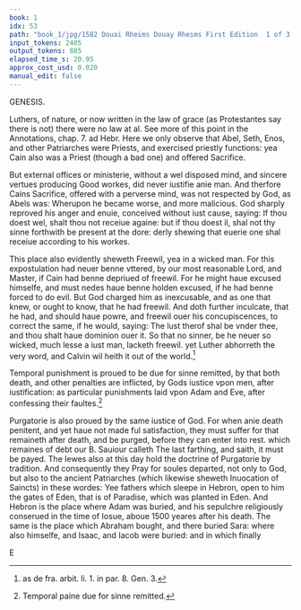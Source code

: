 ```yaml
---
book: 1
idx: 53
path: "book_1/jpg/1582 Douai Rheims Douay Rheims First Edition  1 of 3 1609 Old Testament.pdf-53.jpg"
input_tokens: 2405
output_tokens: 885
elapsed_time_s: 20.95
approx_cost_usd: 0.020
manual_edit: false
---
```

GENESIS.

<aside>Luthers, of nature, or now written in the law of grace (as Protestantes say there is not) there were no law at al. See more of this point in the Annotations, chap. 7. ad Hebr. Here we only observe that Abel, Seth, Enos, and other Patriarches were Priests, and exercised priestly functions: yea Cain also was a Priest (though a bad one) and offered Sacrifice.</aside>

But external offices or ministerie, without a wel disposed mind, and sincere vertues producing Good workes, did never iustifie anie man. And therfore Cains Sacrifice, offered with a perverse mind, was not respected by God, as Abels was: Wherupon he became worse, and more malicious. God sharply reproved his anger and enuie, conceived without iust cause, saying: If thou doest wel, shalt thou not receiue againe: but if thou doest il, shal not thy sinne forthwith be present at the dore: derly shewing that euerie one shal receiue according to his workes.

This place also evidently sheweth Freewil, yea in a wicked man. For this expostulation had neuer benne vttered, by our most reasonable Lord, and Master, if Cain had benne depriued of freewil. For he might haue excused himselfe, and must nedes haue benne holden excused, if he had benne forced to do evil. But God charged him as inexcusable, and as one that knew, or ought to know, that he had freewil. And doth further inculcate, that he had, and should haue powre, and freewil ouer his concupiscences, to correct the same, if he would, saying: The lust therof shal be vnder thee, and thou shalt haue dominion ouer it. So that no sinner, be he neuer so wicked, much lesse a iust man, lacketh freewil. yet Luther abhorreth the very word, and Calvin wil heith it out of the world.[^1]

Temporal punishment is proued to be due for sinne remitted, by that both death, and other penalties are inflicted, by Gods iustice vpon men, after iustification: as particular punishments laid vpon Adam and Eve, after confessing their faultes.[^2]

Purgatorie is also proued by the same iustice of God. For when anie death penitent, and yet haue not made ful satisfaction, they must suffer for that remaineth after death, and be purged, before they can enter into rest. which remaines of debt our B. Sauiour calleth The last farthing, and saith, it must be payed. The Iewes also at this day hold the doctrine of Purgatorie by tradition. And consequently they Pray for soules departed, not only to God, but also to the ancient Patriarches (which likewise sheweth Inuocation of Saincts) in these wordes: Yee fathers which sleepe in Hebron, open to him the gates of Eden, that is of Paradise, which was planted in Eden. And Hebron is the place where Adam was buried, and his sepulchre religiously conserued in the time of Iosue, aboue 1500 yeares after his death. The same is the place which Abraham bought, and there buried Sara: where also himselfe, and Isaac, and Iacob were buried: and in which finally

E

[^1]: as de fra. arbit. li. 1. in par. 8. Gen. 3.

[^2]: Temporal paine due for sinne remitted.